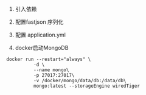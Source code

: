 
1. 引入依赖

2. 配置fastjson 序列化

3. 配置 application.yml

4. docker启动MongoDB

````
docker run --restart="always" \
          -d \
          --name mongo\
          -p 27017:27017\
          -v /docker/mongo/data/db:/data/db\
          mongo:latest --storageEngine wiredTiger 
````

